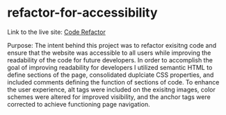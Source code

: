 # refactor-for-accessibility

Link to the live site: [Code Refactor](https://jjessee1371.github.io/refactor-for-accessibility/)

Purpose: The intent behind this project was to refactor exisitng code and ensure that the
website was accessible to all users while improving the readability of the code for future developers. In order to accomplish the goal of improving readability for developers I utilized semantic HTML to define sections of the page, consolidated duplciate CSS properties, and included comments defining the function of sections of code. To enhance the user experience, alt tags were included on the exisitng images, color schemes were altered for improved visibility, and the anchor tags were corrected to achieve functioning page navigation. 
